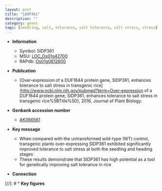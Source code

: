 ```yaml
---
layout: post
title: "SIDP361"
description: ""
category: genes
tags: [seedling, salt, tolerance, salt tolerance, salt stress, stress]
---
```


* **Information**  
    + Symbol: SIDP361  
    + MSU: [LOC_Os01g42700](http://rice.uga.edu/cgi-bin/ORF_infopage.cgi?orf=LOC_Os01g42700)  
    + RAPdb: [Os01g0612600](https://rapdb.dna.affrc.go.jp/locus/?name=Os01g0612600)  

* **Publication**  
    + [Over-expression of a DUF1644 protein gene, SIDP361, enhances tolerance to salt stress in transgenic rice](http://www.ncbi.nlm.nih.gov/pubmed?term=Over-expression of a DUF1644 protein gene, SIDP361, enhances tolerance to salt stress in transgenic rice%5BTitle%5D), 2016, Journal of Plant Biology.

* **Genbank accession number**  
    + [AK066561](http://www.ncbi.nlm.nih.gov/nuccore/AK066561)

* **Key message**  
    + When compared with the untransformed wild-type (WT) control, transgenic plants over-expressing SIDP361 exhibited significantly improved tolerance to salt stress at both the seedling and heading stages
    + These results demonstrate that SIDP361 has high potential as a tool for genetically improving salt tolerance in rice

* **Connection**  

[//]: # * **Key figures**  



